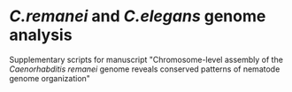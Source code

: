 # *C.remanei* and *C.elegans* genome analysis
Supplementary scripts for manuscript "Chromosome-level assembly of the *Caenorhabditis remanei* genome reveals conserved patterns of nematode genome organization"
